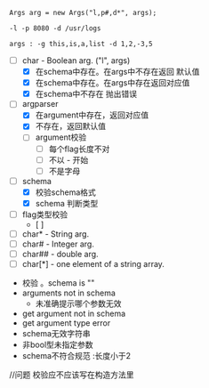 ```
Args arg = new Args("l,p#,d*", args);

-l -p 8080 -d /usr/logs

args : -g this,is,a,list -d 1,2,-3,5
```



- [ ] char    - Boolean arg. ("l", args)
  - [x] 在schema中存在。在args中不存在返回 默认值
  - [x] 在schema中存在。在args中存在返回对应值
  - [x] 在schema中不存在 抛出错误
- [ ] argparser  
  - [x] 在argument中存在，返回对应值
  - [x] 不存在，返回默认值
  - [ ] argument校验
    - [ ] 每个flag长度不对
    - [ ] 不以 - 开始
    - [ ] 不是字母
- [ ] schema  
  - [x] 校验schema格式
  - [x] schema 判断类型
- [ ] flag类型校验
  - [ ] 
- [ ] char*   - String arg.  
- [ ] char#   - Integer arg. 
- [ ] char##  - double arg.
- [ ] char[*] - one element of a string array. 

 -  校验 。schema is ""
   - arguments not in schema
     - 未准确提示哪个参数无效
   - get argument not in schema 
   - get argument type error 
   - schema无效字符串
   - 非bool型未指定参数
   - schema不符合规范 :长度小于2

//问题  校验应不应该写在构造方法里